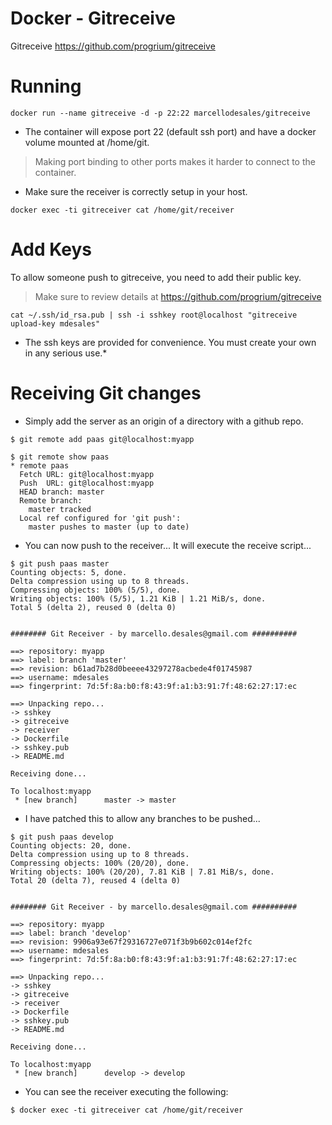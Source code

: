 # Docker - Gitreceive

Gitreceive https://github.com/progrium/gitreceive

# Running

```
docker run --name gitreceive -d -p 22:22 marcellodesales/gitreceive
```

* The container will expose port 22 (default ssh port) and have a docker volume mounted at /home/git.

> Making port binding to other ports makes it harder to connect to the container.

* Make sure the receiver is correctly setup in your host.

```
docker exec -ti gitreceiver cat /home/git/receiver
```

# Add Keys

To allow someone push to gitreceive, you need to add their public key.

> Make sure to review details at https://github.com/progrium/gitreceive

```
cat ~/.ssh/id_rsa.pub | ssh -i sshkey root@localhost "gitreceive upload-key mdesales"
```

* The ssh keys are provided for convenience. You must create your own in any serious use.*

# Receiving Git changes

* Simply add the server as an origin of a directory with a github repo.

```
$ git remote add paas git@localhost:myapp

$ git remote show paas
* remote paas
  Fetch URL: git@localhost:myapp
  Push  URL: git@localhost:myapp
  HEAD branch: master
  Remote branch:
    master tracked
  Local ref configured for 'git push':
    master pushes to master (up to date)
```

* You can now push to the receiver... It will execute the receive script...

```
$ git push paas master
Counting objects: 5, done.
Delta compression using up to 8 threads.
Compressing objects: 100% (5/5), done.
Writing objects: 100% (5/5), 1.21 KiB | 1.21 MiB/s, done.
Total 5 (delta 2), reused 0 (delta 0)


######## Git Receiver - by marcello.desales@gmail.com ##########

==> repository: myapp
==> label: branch 'master'
==> revision: b61ad7b28d0beeee43297278acbede4f01745987
==> username: mdesales
==> fingerprint: 7d:5f:8a:b0:f8:43:9f:a1:b3:91:7f:48:62:27:17:ec

==> Unpacking repo...
-> sshkey
-> gitreceive
-> receiver
-> Dockerfile
-> sshkey.pub
-> README.md

Receiving done...

To localhost:myapp
 * [new branch]      master -> master
```

* I have patched this to allow any branches to be pushed...

```
$ git push paas develop
Counting objects: 20, done.
Delta compression using up to 8 threads.
Compressing objects: 100% (20/20), done.
Writing objects: 100% (20/20), 7.81 KiB | 7.81 MiB/s, done.
Total 20 (delta 7), reused 4 (delta 0)


######## Git Receiver - by marcello.desales@gmail.com ##########

==> repository: myapp
==> label: branch 'develop'
==> revision: 9906a93e67f29316727e071f3b9b602c014ef2fc
==> username: mdesales
==> fingerprint: 7d:5f:8a:b0:f8:43:9f:a1:b3:91:7f:48:62:27:17:ec

==> Unpacking repo...
-> sshkey
-> gitreceive
-> receiver
-> Dockerfile
-> sshkey.pub
-> README.md

Receiving done...

To localhost:myapp
 * [new branch]      develop -> develop
```

* You can see the receiver executing the following:

```
$ docker exec -ti gitreceiver cat /home/git/receiver
```
